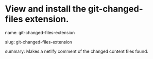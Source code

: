 # View and install the git-changed-files extension.

name: git-changed-files-extension

slug: git-changed-files-extension

summary: Makes a netlify comment of the changed content files found.

